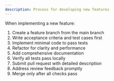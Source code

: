 ```yaml
---
description: Process for developing new features
---
```


When implementing a new feature:

1. Create a feature branch from the main branch
2. Write acceptance criteria and test cases first
3. Implement minimal code to pass tests
4. Refactor for clarity and performance
5. Add comprehensive documentation
6. Verify all tests pass locally
7. Submit pull request with detailed description
8. Address review feedback promptly
9. Merge only after all checks pass
